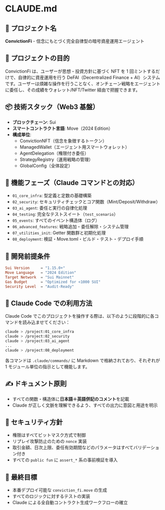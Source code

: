 # CLAUDE.md

## 🧭 プロジェクト名

**ConvictionFi** - 信念にもとづく完全自律型の暗号資産運用エージェント

## 🎯 プロジェクトの目的

ConvictionFi は、ユーザーが思想・投資方針に基づく NFT を 1 回ミントするだけで、自律的に資産運用を行う DeFAI（Decentralized Finance + AI）システムです。ユーザーは煩雑な操作を行うことなく、オンチェーン戦略をエージェントに委任し、その成績をウォレット/NFT/Twitter 経由で把握できます。

## 📦 技術スタック（Web3 基盤）

- **ブロックチェーン**: Sui
- **スマートコントラクト言語**: Move（2024 Edition）
- **構成単位**:
  - ConvictionNFT（信念を象徴するトークン）
  - ManagedWallet（エージェント用スマートウォレット）
  - AgentDelegation（権限付き委任）
  - StrategyRegistry（運用戦略の管理）
  - GlobalConfig（全体設定）

## 🧱 機能フェーズ（Claude コマンドとの対応）

- `01_core_infra`: 型定義と定数の基礎構築
- `02_security`: セキュリティチェックとコア関数（Mint/Deposit/Withdraw）
- `03_ai_agent`: 委任と実行の自律化処理
- `04_testing`: 完全なテストスイート（`test_scenario`）
- `05_events`: すべてのイベント構造体（ログ）
- `06_advanced_features`: 戦略追加・委任解除・システム管理
- `07_utilities_init`: Getter 関数群と初期化処理
- `08_deployment`: 検証・Move.toml・ビルド・テスト・デプロイ手順

## 📜 開発前提条件

```toml
Sui Version     = "1.15.0+"
Move Language   = "2024 Edition"
Target Network  = "Sui Mainnet"
Gas Budget      = "Optimized for <1000 SUI"
Security Level  = "Audit-Ready"
```

## 🧠 Claude Code での利用方法

Claude Code でこのプロジェクトを操作する際は、以下のように段階的に各コマンドを読み込ませてください：

```bash
claude > /project:01_core_infra
claude > /project:02_security
claude > /project:03_ai_agent
...
claude > /project:08_deployment
```

各コマンドは `.claude/commands/` に Markdown で格納されており、それぞれが 1 モジュール単位の指示として機能します。

## ✍️ ドキュメント原則

- すべての関数・構造体に**日本語＋英語併記のコメント**を記載
- Claude が正しく文脈を理解できるよう、すべての出力に意図と用途を明示

## 🚨 セキュリティ方針

- 権限はすべてビットマスク方式で制御
- リプレイ攻撃防止のための `nonce` 実装
- 取引金額、日次上限、委任有効期間などのパラメータはすべてバリデーション付き
- すべての `public fun` に `assert_*` 系の事前検証を導入

## 📅 最終目標

- 本番デプロイ可能な `conviction_fi.move` の生成
- すべてのロジックに対するテストの実装
- Claude による全自動コントラクト生成ワークフローの確立
